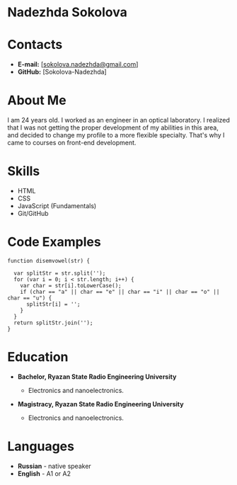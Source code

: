 # Nadezhda Sokolova

# Contacts

* __E-mail:__ [sokolova.nadezhda@gmail.com]
* __GitHub:__ [Sokolova-Nadezhda]

# About Me

I am 24 years old. I worked as an engineer in an optical laboratory. I realized that I was not getting the proper development of my abilities in this area, and decided to change my profile to a more flexible specialty. That's why I came to courses on front-end development.

# Skills

* HTML
* CSS
* JavaScript (Fundamentals)
* Git/GitHub

# Code Examples

```
function disemvowel(str) {

  var splitStr = str.split('');
  for (var i = 0; i < str.length; i++) {
    var char = str[i].toLowerCase();
    if (char == "a" || char == "e" || char == "i" || char == "o" || char == "u") {
      splitStr[i] = '';
    }
  }
  return splitStr.join('');
}
```

# Education

* __Bachelor, Ryazan State Radio Engineering University__
  + Electronics and nanoelectronics.

* __Magistracy, Ryazan State Radio Engineering University__
  + Electronics and nanoelectronics.

# Languages

* __Russian__ - native speaker
* __English__ - A1 or A2
